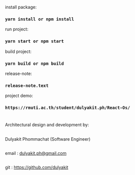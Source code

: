 
install package:

### `yarn install or npm install`

run project:

### `yarn start or npm start`

build project:

### `yarn build or npm build`

release-note:

### `release-note.text`

project demo:

### `https://rmuti.ac.th/student/dulyakit.ph/React-Os/`

#
Architectural design and development by:
##
 Dulyakit Phommachat (Software Engineer)
##
 email : dulyakit.ph@gmail.com
##
git : https://github.com/dulyakit
